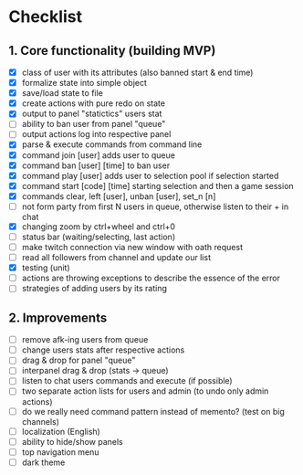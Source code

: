 # Checklist

## 1. Core functionality (building MVP)

- [x] class of user with its attributes (also banned start & end time)
- [x] formalize state into simple object
- [x] save/load state to file
- [x] create actions with pure redo on state
- [x] output to panel "statictics" users stat 
- [ ] ability to ban user from panel "queue"
- [ ] output actions log into respective panel
- [x] parse & execute commands from command line
- [x] command join [user] adds user to queue
- [x] command ban [user] [time] to ban user
- [x] command play [user] adds user to selection pool if selection started
- [x] command start [code] [time] starting selection and then a game session
- [x] commands clear, left [user], unban [user], set_n [n]
- [ ] not form party from first N users in queue, otherwise listen to their + in chat
- [x] changing zoom by ctrl+wheel and ctrl+0
- [ ] status bar (waiting/selecting, last action)
- [ ] make twitch connection via new window with oath request
- [ ] read all followers from channel and update our list
- [x] testing (unit)
- [ ] actions are throwing exceptions to describe the essence of the error
- [ ] strategies of adding users by its rating

## 2. Improvements

- [ ] remove afk-ing users from queue
- [ ] change users stats after respective actions
- [ ] drag & drop for panel "queue"
- [ ] interpanel drag & drop (stats -> queue)
- [ ] listen to chat users commands and execute (if possible)
- [ ] two separate action lists for users and admin (to undo only admin actions)
- [ ] do we really need command pattern instead of memento? (test on big channels)
- [ ] localization (English)
- [ ] ability to hide/show panels
- [ ] top navigation menu
- [ ] dark theme

